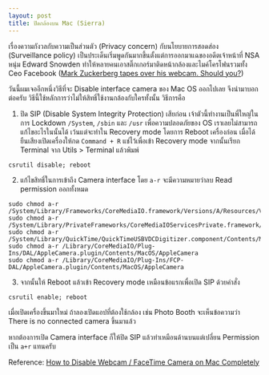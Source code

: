 ```yaml
---
layout: post
title: ปิดกล้องบน Mac (Sierra)
---
```


เรื่องความกังวลกับความเป็นส่วนตัว (Privacy concern) กับนโยบายการสอดส่อง (Surveillance policy) เป็นประเด็นเริ่มพูดกันมากขึ้นตั้งแต่การออกมาแฉของอดีตเจ้าหน้าที่ NSA หนุ่ม Edward Snowden ทำให้หลายคนเอาสติ๊กเกอร์มาติดหน้ากล้องและไมค์โครโฟนรวมทั้ง Ceo Facebook ([Mark Zuckerberg tapes over his webcam. Should you?](https://www.theguardian.com/technology/2016/jun/22/mark-zuckerberg-tape-webcam-microphone-facebook))

วันนี้ผมเจออีกหนึ่งวิธีที่จะ Disable interface camera ของ Mac OS ออกไปเลย จึงนำมาบอกต่อครับ วิธีนี้ใช้หลักการว่าไม่ให้สิทธิ์ใช้งานกล้องกับใครทั้งนั้น วิธีการคือ

1. ปิด SIP (Disable System Integrity Protection) เสียก่อน เจ้าตัวนี้ทำงานเป็นพี่ใหญ่ในการ Lockdown `/System`, `/sbin` และ `/usr` เพื่อความปลอดภัยของ OS เราเลยไม่สามารถแก้ไขอะไรในนั้นได้ เว้นแต่จะทำใน Recovery mode โดยการ Reboot เครื่องก่อน เมื่อได้ยืนเสียงเปิดเครื่องให้กด `Command + R` แช่ไว้เพื่อเข้า Recovery mode จากนั้นเรียก Terminal จาก Utils > Terminal แล้วพิมพ์

```shell
csrutil disable; reboot
```

2. แก้ไขสิทธิ์ในการเข้าถึง Camera interface โดย `a-r` จะมีความหมายว่าลบ Read permission ออกทั้งหมด

```shell
sudo chmod a-r /System/Library/Frameworks/CoreMediaIO.framework/Versions/A/Resources/VDC.plugin/Contents/MacOS/VDC
sudo chmod a-r /System/Library/PrivateFrameworks/CoreMediaIOServicesPrivate.framework/Versions/A/Resources/AVC.plugin/Contents/MacOS/AVC
sudo chmod a-r /System/Library/QuickTime/QuickTimeUSBVDCDigitizer.component/Contents/MacOS/QuickTimeUSBVDCDigitizer
sudo chmod a-r /Library/CoreMediaIO/Plug-Ins/DAL/AppleCamera.plugin/Contents/MacOS/AppleCamera
sudo chmod a-r /Library/CoreMediaIO/Plug-Ins/FCP-DAL/AppleCamera.plugin/Contents/MacOS/AppleCamera
```

3. จากนั้นให้ Reboot แล้วเข้า Recovery mode เหมือนข้อแรกเพื่อเปิด SIP ด้วยคำสั่ง

```shell
csrutil enable; reboot
```


เมื่อเปิดเครื่องขึ้นมาใหม่ ถ้าลองเปิดแอปที่ต้องใช้กล้อง เช่น Photo Booth จะเห็นข้อความว่า There is no connected camera ขึ้นมาแล้ว

หากต้องการเปิด Camera interface ก็ให้ปิด SIP แล้วทำเหมือนด้านบนแต่เปลี่ยน Permission เป็น `a+r` แทนครับ

Reference: [How to Disable Webcam / FaceTime Camera on Mac Completely](http://osxdaily.com/2017/03/01/disable-mac-camera-completely/)
